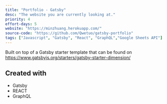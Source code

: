 ```yaml
---
title: "Portfolio - Gatsby"
desc: "The website you are currently looking at."
priority: 4
effort-days: 5
website: "https://minzhuang.herokuapp.com/"
source-code: "https://github.com/Qwetuo/gatsby-portfolio"
tags: ["Javascript", "Gatsby", "React", "GraphQL","Google Sheets API"]
---
```

Built on top of a Gatsby starter template that can be found on https://www.gatsbyjs.org/starters/gatsby-starter-dimension/

 Created with
 -
 * Gatsby
 * REACT
 * GraphQL
